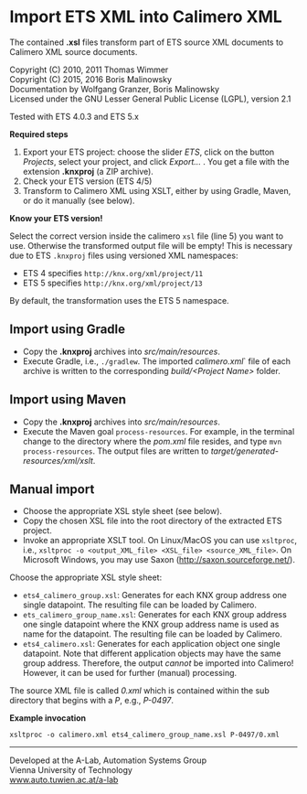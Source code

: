 Import ETS XML into Calimero XML
=================================

The contained **.xsl** files transform part of ETS source XML documents to Calimero XML source documents.

Copyright (C) 2010, 2011 Thomas Wimmer<br>
Copyright (C) 2015, 2016 Boris Malinowsky<br>
Documentation by Wolfgang Granzer, Boris Malinowsky<br>
Licensed under the GNU Lesser General Public License (LGPL), version 2.1

Tested with ETS 4.0.3 and ETS 5.x

**Required steps**

1. Export your ETS project: choose the slider _ETS_, click on the button _Projects_, select your project, and click _Export..._ . You get a file with the extension **.knxproj** (a ZIP archive). 
2. Check your ETS version (ETS 4/5)
3. Transform to Calimero XML using XSLT, either by using Gradle, Maven, or do it manually (see below).

**Know your ETS version!**

Select the correct version inside the calimero `xsl` file (line 5) you want to use. Otherwise the transformed output file will be empty! 
This is necessary due to ETS `.knxproj` files using versioned XML namespaces: 

* ETS 4 specifies `http://knx.org/xml/project/11` 
* ETS 5 specifies `http://knx.org/xml/project/13`

By default, the transformation uses the ETS 5 namespace.

Import using Gradle
-------------------
* Copy the **.knxproj** archives into _src/main/resources_.
* Execute Gradle, i.e., `./gradlew`. The imported _calimero.xml_` file of each archive is written to the corresponding _build/&lt;Project Name&gt;_ folder.

Import using Maven
------------------
  * Copy the **.knxproj** archives into _src/main/resources_. 
  * Execute the Maven goal `process-resources`. For example, in the terminal change to the directory where the _pom.xml_ file resides, and type `mvn process-resources`. The output files are written to _target/generated-resources/xml/xslt_.

Manual import
-------------
  * Choose the appropriate XSL style sheet (see below).
  * Copy the chosen XSL file into the root directory of the extracted ETS project.
  * Invoke an appropriate XSLT tool. On Linux/MacOS you can use `xsltproc`, i.e., `xsltproc -o <output_XML_file> <XSL_file> <source_XML_file>`. On Microsoft Windows, you may use Saxon (http://saxon.sourceforge.net/).

Choose the appropriate XSL style sheet:

  * `ets4_calimero_group.xsl`: Generates for each KNX group address one single datapoint. The resulting file can be loaded by Calimero.
  * `ets_calimero_group_name.xsl`: Generates for each KNX group address one single datapoint where the KNX group address name is used as name for the datapoint. The resulting file can be loaded by Calimero.
  * `ets4_calimero.xsl`: Generates for each application object one single datapoint. Note that different application objects may have the same group address. Therefore, the output _cannot_ be imported into Calimero! However, it can be used for further (manual) processing.


The source XML file is called _0.xml_ which is contained within the sub directory that begins with a _P_, e.g., _P-0497_.

**Example invocation** 

`xsltproc -o calimero.xml ets4_calimero_group_name.xsl P-0497/0.xml`

------------------------------------------------
Developed at the A-Lab, Automation Systems Group<br>
Vienna University of Technology<br>
www.auto.tuwien.ac.at/a-lab
